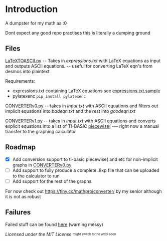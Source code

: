 # Introduction

A dumpster for my math aa :0

Dont expect any good repo practises this is literally a dumping ground

## Files

[LaTeXTOASCII.py](/LaTeXTOASCII/LaTeXTOASCII.py) -- Takes in _expressions.txt_ with LaTeX equations as input and outputs ASCII equations. -- useful for converting LaTeX eqn's from desmos into plaintext

Requirements:

- expressions.txt containing LaTeX equations see [expressions.txt.sample](/LaTeXTOASCII/expressions.txt.sample)
- pylatexenc `pip install pylatexenc`

[CONVERTERv0.py](/CONVERTER/CONVERTERv0.py) -- takes in _input.txt_ with ASCII equations and filters out implicit equations into _badeqn.txt_ and the rest into _goodeqn.txt_

[CONVERTERv1.py](/CONVERTER/CONVERTERv1.py) -- takes in _input.txt_ with ASCII equations and converts explicit equations into a list of TI-BASIC [piecewise(](http://tibasicdev.wikidot.com/piecewise) --- right now a manual transfer to the graphing calculator

## Roadmap

- [x]  Add conversion support to ti-basic piecewise( and etc for non-implicit graphs in [CONVERTERv0.py](/CONVERTER/CONVERTERv0.py)
- [ ]  Add support to fully produce a complete .8xp file that can be uploaded to the calculator to run
- [ ] Add support for the rest of the graphs.

For now check out <https://tiny.cc/mathprojconverter/> by my senior although it is not as robust

## Failures

Failed stuff can be found [here](/failed%20stuff/) (warning messy)

_Licensed under the MIT License_
<sub><sup>might switch to the wtfpl soon</sup></sub>
